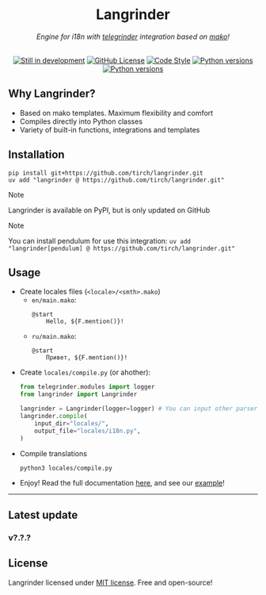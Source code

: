 <div align="center">
    <h1>Langrinder</h1>
    <i>Engine for i18n with <a href="https://github.com/timoniq/telegrinder">telegrinder</a> integration based on <a href="https://github.com/sqlalchemy/mako">mako</a>!</i>
    <br><br>
    <p>
      <a href="#contributors"><img alt="Still in development" src="https://img.shields.io/badge/still_in_development-E3956B?logo=textpattern&logoColor=fff&style=flat-square&color=black"></img></a>
      <a href="#license"><img alt="GitHub License" src="https://img.shields.io/github/license/timoniq/telegrinder.svg?color=lightGreen&labelColor=black&style=flat-square"></img></a>
      <a href="https://docs.astral.sh/ruff/"><img alt="Code Style" src="https://img.shields.io/badge/code_style-Ruff-D7FF64?logo=ruff&logoColor=fff&style=flat-square&labelColor=black"></img></a>
      <a href="https://github.com/tirch/langrinder/blob/master/pyproject.toml"><img alt="Python versions" src="https://img.shields.io/python/required-version-toml?tomlFilePath=https%3A%2F%2Fraw.githubusercontent.com%2Ftirch%2Flangrinder%2Frefs%2Fheads%2Fmaster%2Fpyproject.toml&style=flat-square&logo=python&logoColor=fff&labelColor=black"></img></a>
      <a href="https://github.com/tirch/langrinder/blob/master/pyproject.toml">
      <img alt="Python versions" src="https://img.shields.io/badge/version-v2.1.0-black?style=flat-square&logo=python&logoColor=fff"></img></a>
    </p>
</div>

## Why Langrinder?
- Based on mako templates. Maximum flexibility and comfort
- Compiles directly into Python classes
- Variety of built-in functions, integrations and templates

## Installation
```shell
pip install git+https://github.com/tirch/langrinder.git
uv add "langrinder @ https://github.com/tirch/langrinder.git"
```
> [!NOTE]
> Langrinder is available on PyPI, but is only updated on GitHub

> [!NOTE]
> You can install pendulum for use this integration: `uv add "langrinder[pendulum] @ https://github.com/tirch/langrinder.git"`

## Usage
- Create locales files (`<locale>/<smth>.mako`)
    - `en/main.mako`:
        ```mako
        @start
            Hello, ${F.mention()}!
        ```
    - `ru/main.mako`:
        ```mako
        @start
            Привет, ${F.mention()}!
        ```
- Create `locales/compile.py` (or ahother):
    ```python
    from telegrinder.modules import logger
    from langrinder import Langrinder

    langrinder = Langrinder(logger=logger) # You can input other parser, generator and node here
    langrinder.compile(
        input_dir="locales/",
        output_file="locales/i18n.py",
    )
    ```
- Compile translations
    ```shell
    python3 locales/compile.py
    ```
- Enjoy! Read the full documentation [here](./docs/index.md), and see our [example](./examples/main.py)!

---

## Latest update
### v?.?.?

## License
Langrinder licensed under [MIT license](LICENSE). Free and open-source!
